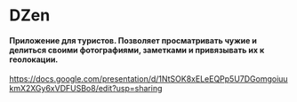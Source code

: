 
# DZen
#### Приложение для туристов. Позволяет просматривать чужие и делиться своими фотографиями, заметками и привязывать их к геолокации.

https://docs.google.com/presentation/d/1NtSOK8xELeEQPp5U7DGomgoiuukmX2XGy6xVDFUSBo8/edit?usp=sharing
